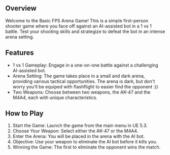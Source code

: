 ## Overview
Welcome to the Basic FPS Arena Game! This is a simple first-person shooter game where you face off against an AI-assisted bot in a 1 vs 1 battle. Test your shooting skills and strategize to defeat the bot in an intense arena setting.

## Features
* 1 vs 1 Gameplay: Engage in a one-on-one battle against a challenging AI-assisted bot.
* Arena Setting: The game takes place in a small and dark arena, providing various tactical opportunities. The arena is dark, but don't worry you'll be equiped with flashflight to easier find the opponent :))
* Two Weapons: Choose between two weapons, the AK-47 and the M4A4, each with unique characteristics.

## How to Play
1. Start the Game: Launch the game from the main menu in UE 5.3.
2. Choose Your Weapon: Select either the AK-47 or the M4A4.
3. Enter the Arena: You will be placed in the arena with the AI bot.
4. Objective: Use your weapon to eliminate the AI bot before it kills you.
5. Winning the Game: The first to eliminate the opponent wins the match.
